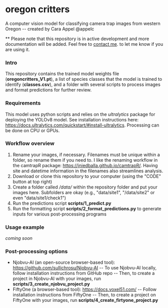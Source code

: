 # oregon critters
A computer vision model for classifying camera trap images from western Oregon -- created by Cara Appel @appelc

** Please note that this repository is in active development and more documentation will be added. Feel free to [contact me](mailto:cara.appel@oregonstate.edu). to let me know if you are using it.

### Intro
This repository contains the trained model weights file (**oregoncritters_V1.pt**), a list of species classes that the model is trained to identify (**classes.csv**), and a folder with several scripts to process images and format predictions for further review. 

### Requirements
This model uses python scripts and relies on the _ultralytics_ package for deploying the YOLOv8 model. See installation instructions here: https://docs.ultralytics.com/quickstart/#install-ultralytics. Processing can be done on CPU or GPUs.

### Workflow overview
1. Rename your images, if necessary. Filenames must be unique within a folder, so rename them if you need to. I like the renaming workflow in the camtrapR package: https://jniedballa.github.io/camtrapR/. Having site and datetime information in the filenames also streamlines analysis.
2. Download or clone this repository to your computer (using the "CODE" button at top right) 
3. Create a folder called _/data/_ within the repository folder and put your images here. Subfolders are okay (e.g., "data/site1", "/data/site2" or even "data/site1/check1")
4. Run the predictions script **scripts/1_predict.py**
5. Run the formatting script **scripts/2_format_predictions.py** to generate inputs for various post-processing programs

### Usage example
_coming soon_

### Post-processing options
- Njobvu-AI (an open-source browser-based tool): https://github.com/sullichrosu/Njobvu-AI
    -- To use Njobvu-AI locally, follow installation instructions from GitHub repo
    -- Then, to create a project in Njobvu-AI with your images, run **scripts/3_create_njobvu_project.py**
- FiftyOne (a browser-based tool): https://docs.voxel51.com/
    -- Follow installation instructions from FiftyOne
    -- Then, to create a project on FiftyOne with your images, run **scripts/4_create_firtyone_project.py**
